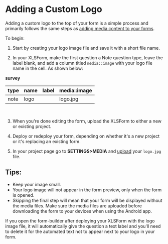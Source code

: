 # Adding a Custom Logo

Adding a custom logo to the top of your form is a simple process and primarily follows the same steps as [adding media content to your forms](media.md).

To begin:

1. Start by creating your logo image file and save it with a short file name.

2. In your XLSForm, make the first question a Note question type, leave the label blank, and add a column titled `media::image` with your logo file name in the cell. As shown below:

__survey__

| type | name | label | media::image |
| ---  | ---  | ---   | ---          |
| note | logo |       | logo.jpg     |

<br/>

3. When you're done editing the form, upload the XLSForm to either a new or existing project.

4. Deploy or redeploy your form, depending on whether it's a new project or it's replacing an existing form.

5. In your project page go to __SETTINGS>MEDIA__ and [upload](media.md) your `logo.jpg` file.

## Tips:

* Keep your image small.
* Your logo image will not appear in the form preview, only when the form is opened.
* Skipping the final step will mean that your form will be displayed without the media files. Make sure the media files are uploaded before downloading the form to your devices when using the Android app.

<p class="note">If you open the form-builder after deploying your XLSForm with the logo image file, it will automatically give the question a text label and you'll need to delete it for the automated text not to appear next to your logo in your form.</p>
